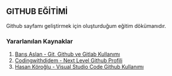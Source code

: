 ## GITHUB EĞİTİMİ

Github sayfamı geliştirmek için oluşturduğum eğitim dökümanıdır.

### Yararlanılan Kaynaklar
1) [Barış Aslan - Git, Github ve Gitlab Kullanımı](https://www.youtube.com/playlist?list=PLPrHLaayVkhnNstGIzQcxxnj6VYvsHBHy)
2) [Codingwithdidem - Next Level Github Profili](https://www.youtube.com/watch?v=Z3ti0eXh1E8)
3) [Hasan Köroğlu - Visual Studio Code Github Kullanımı](https://collabtr.com/visual-studio-code-github-kullanimi/)
